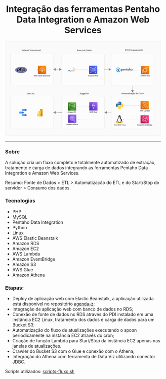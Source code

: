<div align="center">
  <h1>Integração das ferramentas Pentaho Data Integration e Amazon Web Services</h1>
</div>

  
<div align="center" >
  <img src="fluxo.png">
</div>



_________________




### Sobre
A solução cria um fluxo completo e totalmente automatizado de extração, tratamento e carga de dados integrando as ferramentas Pentaho Data Integration e Amazon Web Services.

Resumo: Fonte de Dados > ETL > Automatização do ETL e do Start/Stop do servidor > Consumo dos dados.

### Tecnologias
*	PHP
*	MySQL
*	Pentaho Data Integration
*	Python
*	Linux
*	AWS Elastic Beanstalk
*	Amazon RDS
*	Amazon EC2
*	AWS Lambda
*	Amazon EventBridge
*	Amazon S3
*	AWS Glue
*	Amazon Athena

### Etapas:
*	Deploy de aplicação web com Elastic Beanstalk, a aplicação utilizada está disponível no repositório <a href="https://github.com/viniciusariza/agenda-z">agenda-z</a>; 
*	Integração de aplicação web com banco de dados no RDS;
*	Conexão de fonte de dados no RDS através do PDI instalado em uma instância EC2 Linux, tratamento dos dados e carga de dados para um Bucket S3;
*	Automatização do fluxo de atualizações executando o spoon periodicamente na instância EC2 através do cron;
*	Criação de função Lambda para Start/Stop da instância EC2 apenas nas janelas de atualizações.
*	Crawler do Bucket S3 com o Glue e conexão com o Athena;
*	Integração do Athena com ferramenta de Data Viz utilizando conector JDBC.

Scripts utilizados: <a href="https://github.com/viniciusariza/aws-pentaho/blob/main/scripts_fluxo.sh">scripts-fluxo.sh</a>
